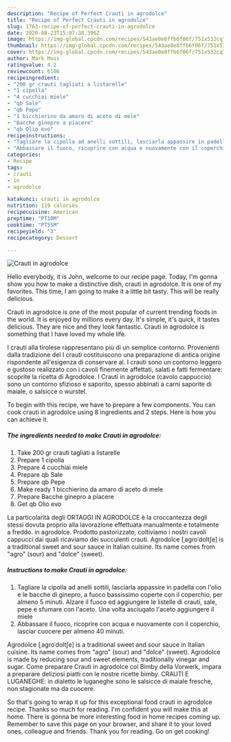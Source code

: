 ```yaml
---
description: "Recipe of Perfect Crauti in agrodolce"
title: "Recipe of Perfect Crauti in agrodolce"
slug: 1763-recipe-of-perfect-crauti-in-agrodolce
date: 2020-08-23T15:07:38.396Z
image: https://img-global.cpcdn.com/recipes/543ae0e8ffb6f06f/751x532cq70/crauti-in-agrodolce-recipe-main-photo.jpg
thumbnail: https://img-global.cpcdn.com/recipes/543ae0e8ffb6f06f/751x532cq70/crauti-in-agrodolce-recipe-main-photo.jpg
cover: https://img-global.cpcdn.com/recipes/543ae0e8ffb6f06f/751x532cq70/crauti-in-agrodolce-recipe-main-photo.jpg
author: Mark Moss
ratingvalue: 4.2
reviewcount: 6106
recipeingredient:
- "200 gr crauti tagliati a listarelle"
- "1 cipolla"
- "4 cucchiai miele"
- "qb Sale"
- "qb Pepe"
- "1 bicchierino da amaro di aceto di mele"
- "Bacche ginepro a piacere"
- "qb Olio evo"
recipeinstructions:
- "Tagliare la cipolla ad anelli sottili, lasciarla appassire in padella con l&#39;olio e le bacche di ginepro, a fuoco bassissimo coperte con il coperchio, per almeno 5 minuti. Alzare il fuoco ed aggiungere le listelle di crauti, sale, pepe e sfumare con l&#39;aceto. Una volta asciugato l&#39;aceto aggiungere il miele"
- "Abbassare il fuoco, ricoprire con acqua e nuovamente con il coperchio, lasciar cuocere per almeno 40 minuti."
categories:
- Recipe
tags:
- crauti
- in
- agrodolce

katakunci: crauti in agrodolce 
nutrition: 119 calories
recipecuisine: American
preptime: "PT10M"
cooktime: "PT55M"
recipeyield: "3"
recipecategory: Dessert

---
```



![Crauti in agrodolce](https://img-global.cpcdn.com/recipes/543ae0e8ffb6f06f/751x532cq70/crauti-in-agrodolce-recipe-main-photo.jpg)

Hello everybody, it is John, welcome to our recipe page. Today, I'm gonna show you how to make a distinctive dish, crauti in agrodolce. It is one of my favorites. This time, I am going to make it a little bit tasty. This will be really delicious.

Crauti in agrodolce is one of the most popular of current trending foods in the world. It is enjoyed by millions every day. It's simple, it's quick, it tastes delicious. They are nice and they look fantastic. Crauti in agrodolce is something that I have loved my whole life.

I crauti alla tirolese rappresentano più di un semplice contorno. Provenienti dalla tradizione del I crauti costituiscono una preparazione di antica origine rispondente all&#39;esigenza di conservare al. I crauti sono un contorno leggero e gustoso realizzato con i cavoli finemente affettati, salati e fatti fermentare: scoprite la ricetta di Agrodolce. I Crauti in agrodolce (cavolo cappuccio) sono un contorno sfizioso e saporito, spesso abbinati a carni saporite di maiale, o salsicce o wurstel.


To begin with this recipe, we have to prepare a few components. You can cook crauti in agrodolce using 8 ingredients and 2 steps. Here is how you can achieve it.

<!--inarticleads1-->

##### The ingredients needed to make Crauti in agrodolce:

1. Take 200 gr crauti tagliati a listarelle
1. Prepare 1 cipolla
1. Prepare 4 cucchiai miele
1. Prepare qb Sale
1. Prepare qb Pepe
1. Make ready 1 bicchierino da amaro di aceto di mele
1. Prepare Bacche ginepro a piacere
1. Get qb Olio evo


La particolarità degli ORTAGGI IN AGRODOLCE è la croccantezza degli stessi dovuta proprio alla lavorazione effettuata manualmente e totalmente a freddo. in agrodolce. Prodotto pastorizzato, coltiviamo i nostri cavoli cappucci dai quali ricaviamo dei succulenti crauti. Agrodolce [ˌaɡroˈdoltʃe] is a traditional sweet and sour sauce in Italian cuisine. Its name comes from &#34;agro&#34; (sour) and &#34;dolce&#34; (sweet). 

<!--inarticleads2-->

##### Instructions to make Crauti in agrodolce:

1. Tagliare la cipolla ad anelli sottili, lasciarla appassire in padella con l&#39;olio e le bacche di ginepro, a fuoco bassissimo coperte con il coperchio, per almeno 5 minuti. Alzare il fuoco ed aggiungere le listelle di crauti, sale, pepe e sfumare con l&#39;aceto. Una volta asciugato l&#39;aceto aggiungere il miele
1. Abbassare il fuoco, ricoprire con acqua e nuovamente con il coperchio, lasciar cuocere per almeno 40 minuti.


Agrodolce [ˌaɡroˈdoltʃe] is a traditional sweet and sour sauce in Italian cuisine. Its name comes from &#34;agro&#34; (sour) and &#34;dolce&#34; (sweet). Agrodolce is made by reducing sour and sweet elements, traditionally vinegar and sugar. Come preparare Crauti in agrodolce col Bimby della Vorwerk, impara a preparare deliziosi piatti con le nostre ricette bimby. CRAUTI E LUGANEGHE: in dialetto le luganeghe sono le salsicce di maiale fresche, non stagionate ma da cuocere. 

So that's going to wrap it up for this exceptional food crauti in agrodolce recipe. Thanks so much for reading. I'm confident you will make this at home. There is gonna be more interesting food in home recipes coming up. Remember to save this page on your browser, and share it to your loved ones, colleague and friends. Thank you for reading. Go on get cooking!
